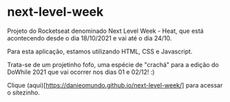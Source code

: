 # next-level-week

Projeto do Rocketseat denominado Next Level Week - Heat, que está acontecendo desde o dia 18/10/2021 e vai até o dia 24/10.

Para esta aplicação, estamos utilizando HTML, CSS e Javascript.

Trata-se de um projetinho fofo, uma espécie de "crachá" para a edição do DoWhile 2021 que vai ocorrer nos dias 01 e 02/12! :)

Clique (aqui)[https://danieomundo.github.io/next-level-week/] para acessar o sitezinho.
